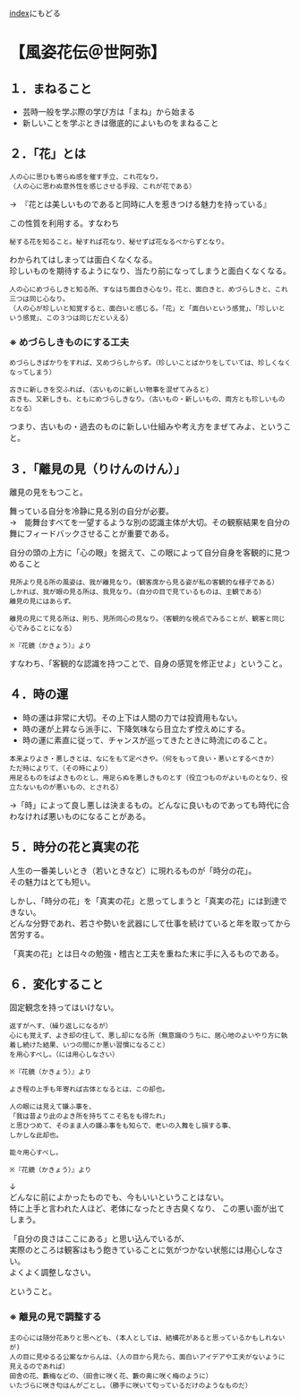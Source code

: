 [index](/index.md)にもどる

# 【風姿花伝＠世阿弥】

## １．まねること

- 芸時一般を学ぶ際の学び方は「まね」から始まる
- 新しいことを学ぶときは徹底的によいものをまねること

  

## ２．「花」とは

```
人の心に思ひも寄らぬ感を催す手立、これ花なり。
（人の心に思わぬ意外性を感じさせる手段、これが花である）
```

→　『花とは美しいものであると同時に人を惹きつける魅力を持っている』

この性質を利用する。すなわち

```
秘する花を知ること。秘すれば花なり、秘せずば花なるべからずとなり。
```

わかられてはしまっては面白くなくなる。  
珍しいものを期待するようになり、当たり前になってしまうと面白くなくなる。

```
人の心にめづらしきと知る所、すなはち面白き心なり。花と、面白きと、めづらしきと、これ三つは同じ心なり。
（人の心が珍しいと知覚すると、面白いと感じる。「花」と「面白いという感覚」、「珍しいという感覚」、この３つは同じだといえる）
```
  

### ※ めづらしきものにする工夫

```
めづらしきばかりをすれば、又めづらしからず。（珍しいことばかりをしていては、珍しくなくなってしまう）

古きに新しきを交ふれば、（古いものに新しい物事を混ぜてみると）
古きも、又新しきも、ともにめづらしきなり。（古いもの・新しいもの、両方とも珍しいものとなる）
```

つまり、古いもの・過去のものに新しい仕組みや考え方をまぜてみよ、ということ。




## ３．「離見の見（りけんのけん）」

離見の見をもつこと。

舞っている自分を冷静に見る別の自分が必要。  
→　能舞台すべてを一望するような別の認識主体が大切。その観察結果を自分の舞にフィードバックさせることが重要である。

自分の頭の上方に「心の眼」を据えて、この眼によって自分自身を客観的に見つめること

```
見所より見る所の風姿は、我が離見なり。（観客席から見る姿が私の客観的な様子である）
しかれば、我が眼の見る所は、我見なり。（自分の目で見ているものは、主観である）
離見の見にはあらず。

離見の見にて見る所は、則ち、見所同心の見なり。（客観的な視点でみることが、観客と同じ心でみることになる）

※『花鏡（かきょう）』より
```

すなわち、「客観的な認識を持つことで、自身の感覚を修正せよ」ということ。


## ４．時の運

- 時の運は非常に大切。その上下は人間の力では投資用もない。
- 時の運が上昇なら派手に、下降気味なら目立たず控えめにする。
- 時の運に素直に従って、チャンスが巡ってきたときに時流にのること。

```
本来よりよき・悪しきとは、なにをもて定べきや。（何をもって良い・悪いとするべきか）
ただ時によりて、（その時により）
用足るものをばよきものとし、用足らぬを悪しきものとす（役立つものがよいものとなり、役立たないものが悪いもの、とされる）
```

→「時」によって良し悪しは決まるもの。どんなに良いものであっても時代に合わなければ悪いものになることがある。

  

## ５．時分の花と真実の花

人生の一番美しいとき（若いときなど）に現れるものが「時分の花」。  
その魅力はとても短い。

しかし、「時分の花」を「真実の花」と思ってしまうと「真実の花」には到達できない。  
どんな分野であれ、若さや勢いを武器にして仕事を続けていると年を取ってから苦労する。  

「真実の花」とは日々の勉強・稽古と工夫を重ねた末に手に入るものである。

  

## ６．変化すること

固定観念を持ってはいけない。

```
返すがへす、（繰り返しになるが）
心にも覚えず、よき却の住して、悪し却になる所（無意識のうちに、居心地のよいやり方に執着し続けた結果、いつの間にか悪い習慣になること）
を用心すべし。（には用心しなさい）

※『花鏡（かきょう）』より
```

```
よき程の上手も年寄れば古体となるとは、この却也。

人の眼には見えて嫌ふ事を、
「我は昔より此のよき所を持ちてこそ名をも得たれ」
と思ひつめて、そのまま人の嫌ふ事をも知らで、老いの入舞をし損する事、
しかしな此却也。

能々用心すべし。

※『花鏡（かきょう）』より
```

↓  
どんなに前によかったものでも、今もいいということはない。  
特に上手と言われた人ほど、老体になったとき古臭くなり、
この悪い面が出てしまう。

「自分の良さはここにある」と思い込んでいるが、  
実際のところは観客はもう飽きていることに気がつかない状態には用心しなさい。  
よくよく調整しなさい。

ということ。

### ※ 離見の見で調整する

```
主の心には随分花ありと思へども、(本人としては、結構花があると思っているかもしれないが)
人の目に見ゆるる公案なからんは、（人の目から見たら、面白いアイデアや工夫がないように見えるのであれば）
田舎の花、藪梅などの、（田舎に咲く花、藪の奥に咲く梅のように）
いたづらに咲き匂はんがごとし。（勝手に咲いて匂っているだけのようなものだ）
```


